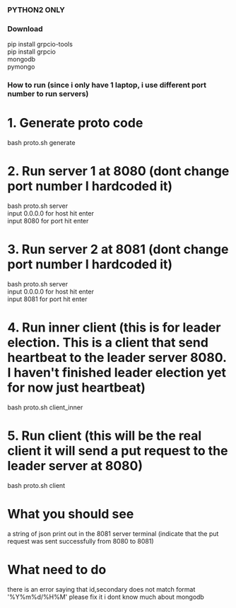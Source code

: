 ### PYTHON2 ONLY
### Download
pip install grpcio-tools  
pip install grpcio  
mongodb  
pymongo  

### How to run (since i only have 1 laptop, i use different port number to run servers)
# 1. Generate proto code
bash proto.sh generate

# 2. Run server 1 at 8080 (dont change port number I hardcoded it)
bash proto.sh server  
input 0.0.0.0 for host hit enter  
input 8080 for port hit enter  

# 3. Run server 2 at 8081 (dont change port number I hardcoded it)
bash proto.sh server  
input 0.0.0.0 for host hit enter  
input 8081 for port hit enter  

# 4. Run inner client (this is for leader election. This is a client that send heartbeat to the leader server 8080. I haven't finished leader election yet for now just heartbeat)
bash proto.sh client_inner

# 5. Run client (this will be the real client it will send a put request to the leader server at 8080)
bash proto.sh client

# What you should see
a string of json print out in the 8081 server terminal (indicate that the put request was sent successfully from 8080 to 8081)

# What need to do
there is an error saying that id,secondary does not match format '%Y%m%d/%H%M' please fix it i dont know much about mongodb